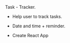 Task - Tracker.
 
- Help user to track tasks.

- Date and time + reminder.

- Create React App






